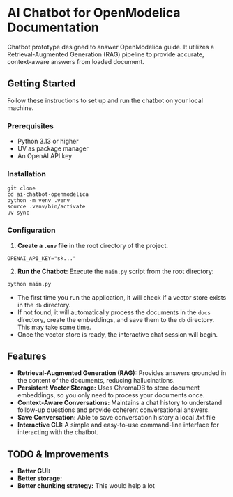 # AI Chatbot for OpenModelica Documentation

Chatbot prototype designed to answer OpenModelica guide. It utilizes a Retrieval-Augmented Generation (RAG) pipeline to provide accurate, context-aware answers from loaded document.

## Getting Started

Follow these instructions to set up and run the chatbot on your local machine.

### Prerequisites

- Python 3.13 or higher
- UV as package manager
- An OpenAI API key

### Installation

```
git clone 
cd ai-chatbot-openmodelica
python -m venv .venv 
source .venv/bin/activate 
uv sync
```

### Configuration

1.  **Create a `.env` file** in the root directory of the project.
```
OPENAI_API_KEY="sk..."
```

2.  **Run the Chatbot:**
Execute the `main.py` script from the root directory:
```bash
python main.py
```

- The first time you run the application, it will check if a vector store exists in the `db` directory.
- If not found, it will automatically process the documents in the `docs` directory, create the embeddings, and save them to the `db` directory. This may take some time.
- Once the vector store is ready, the interactive chat session will begin.

## Features

- **Retrieval-Augmented Generation (RAG):** Provides answers grounded in the content of the documents, reducing hallucinations.
- **Persistent Vector Storage:** Uses ChromaDB to store document embeddings, so you only need to process your documents once.
- **Context-Aware Conversations:** Maintains a chat history to understand follow-up questions and provide coherent conversational answers.
- **Save Conversation:** Able to save conversation history a local .txt file 
- **Interactive CLI:** A simple and easy-to-use command-line interface for interacting with the chatbot.


## TODO & Improvements
- **Better GUI:**
- **Better storage:**
- **Better chunking strategy:** This would help a lot